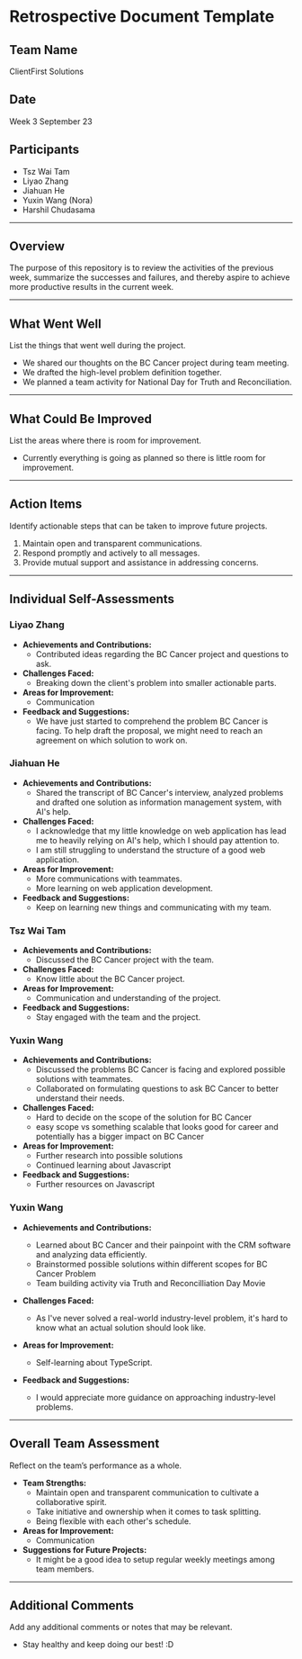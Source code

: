 # Retrospective Document Template

## Team Name
ClientFirst Solutions

## Date
Week 3 September 23

## Participants
  - Tsz Wai Tam
  - Liyao Zhang
  - Jiahuan He
  - Yuxin Wang (Nora)
  - Harshil Chudasama

---

## Overview
The purpose of this repository is to review the activities of the previous week, summarize the successes and failures, and thereby aspire to achieve more productive results in the current week.

---

## What Went Well
List the things that went well during the project.
- We shared our thoughts on the BC Cancer project during team meeting.
- We drafted the high-level problem definition together.
- We planned a team activity for National Day for Truth and Reconciliation.

---

## What Could Be Improved
List the areas where there is room for improvement.
- Currently everything is going as planned so there is little room for improvement.

---

## Action Items
Identify actionable steps that can be taken to improve future projects.
1. Maintain open and transparent communications.
2. Respond promptly and actively to all messages.
3. Provide mutual support and assistance in addressing concerns.

---

## Individual Self-Assessments
### Liyao Zhang
- **Achievements and Contributions:**
  - Contributed ideas regarding the BC Cancer project and questions to ask.
- **Challenges Faced:**
  - Breaking down the client's problem into smaller actionable parts.
- **Areas for Improvement:**
  - Communication
- **Feedback and Suggestions:**
  - We have just started to comprehend the problem BC Cancer is facing. To help draft the proposal, we might need to reach an agreement on which solution to work on.

### Jiahuan He
- **Achievements and Contributions:**
  - Shared the transcript of BC Cancer's interview, analyzed problems and drafted one solution as information management system, with AI's help. 
- **Challenges Faced:**
  - I acknowledge that my little knowledge on web application has lead me to heavily relying on AI's help, which I should pay attention to.
  - I am still struggling to understand the structure of a good web application.
- **Areas for Improvement:**
  - More communications with teammates.
  - More learning on web application development.
- **Feedback and Suggestions:**
  - Keep on learning new things and communicating with my team.

### Tsz Wai Tam
- **Achievements and Contributions:**
  - Discussed the BC Cancer project with the team.
- **Challenges Faced:**
  - Know little about the BC Cancer project.
- **Areas for Improvement:**
  - Communication and understanding of the project.
- **Feedback and Suggestions:**
  - Stay engaged with the team and the project.

### Yuxin Wang
- **Achievements and Contributions:**
  - Discussed the problems BC Cancer is facing and explored possible solutions with teammates.
  - Collaborated on formulating questions to ask BC Cancer to better understand their needs.
- **Challenges Faced:**
  - Hard to decide on the scope of the solution for BC Cancer
  - easy scope vs something scalable that looks good for career and potentially has a bigger impact on BC Cancer
- **Areas for Improvement:**
  - Further research into possible solutions
  - Continued learning about Javascript
- **Feedback and Suggestions:**
  - Further resources on Javascript


### Yuxin Wang
- **Achievements and Contributions:**
  - Learned about BC Cancer and their painpoint with the CRM software and analyzing data efficiently.
  - Brainstormed possible solutions within different scopes for BC Cancer Problem
  - Team building activity via Truth and Reconcilliation Day Movie
- **Challenges Faced:**
  - As I've never solved a real-world industry-level problem, it's hard to know what an actual solution should look like.
- **Areas for Improvement:**
  - Self-learning about TypeScript.

- **Feedback and Suggestions:**
  - I would appreciate more guidance on approaching industry-level problems.

---

## Overall Team Assessment
Reflect on the team’s performance as a whole.
- **Team Strengths:**
  - Maintain open and transparent communication to cultivate a collaborative spirit.
  - Take initiative and ownership when it comes to task splitting.
  - Being flexible with each other's schedule.
- **Areas for Improvement:**
  - Communication
- **Suggestions for Future Projects:**
  - It might be a good idea to setup regular weekly meetings among team members.

---

## Additional Comments
Add any additional comments or notes that may be relevant.
- Stay healthy and keep doing our best! :D
